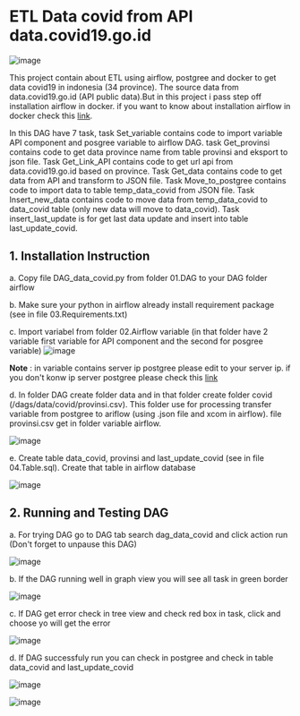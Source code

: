 # **ETL Data covid from API data.covid19.go.id**

![image](https://user-images.githubusercontent.com/55681442/133692288-3e0001e1-98ff-450c-8148-e90d0cd75cbe.png)

This project contain about ETL using airflow, postgree and docker to get data covid19 in indonesia (34 province). The source data from data.covid19.go.id (API public data).But in this project i pass step off installation airflow in docker. if you want to know about installation airflow in docker check this [link](https://youtu.be/J6azvFhndLg).

In this DAG have 7 task, task Set_variable contains code to import variable API component and posgree variable to airflow DAG. task Get_provinsi contains code to get data province name from table provinsi and eksport to json file. Task Get_Link_API contains code to get url api from data.covid19.go.id based on province. Task Get_data contains code to get data from API and transform to JSON file. Task Move_to_postgree contains code to import data to table temp_data_covid from JSON file. Task Insert_new_data contains code to move data from temp_data_covid to data_covid table (only new data will move to data_covid). Task insert_last_update is for get last data update and insert into table last_update_covid.

## 1. Installation Instruction 

a. Copy file DAG_data_covid.py from folder 01.DAG to your DAG folder airflow

b. Make sure your python in airflow already install requirement package (see in file 03.Requirements.txt)

c. Import variabel from folder 02.Airflow variable (in that folder have 2 variable first variable for API component and the second for posgree variable)
![image](https://user-images.githubusercontent.com/55681442/133917842-8b6d1783-bcbb-483e-95bc-f0e80e985132.png)

**Note** : in variable contains server ip postgree please edit to your server ip. if you don't konw ip server postgree please check this [link](https://stackoverflow.com/questions/53610385/docker-postgres-and-pgadmin-4-connection-refused)

d. In folder DAG create folder data and in that folder create folder covid (/dags/data/covid/provinsi.csv). This folder use for processing transfer variable from postgree to ariflow (using .json file and xcom in airflow). file provinsi.csv get in folder variable airflow.

![image](https://user-images.githubusercontent.com/55681442/133918119-2a41b3b6-ecae-4fe4-843a-a1d79c5aa9b2.png)

e. Create table data_covid, provinsi and last_update_covid (see in file 04.Table.sql). Create that table in airflow database

![image](https://user-images.githubusercontent.com/55681442/133918911-a1197cd8-0d64-41e2-8597-2d67c1252b28.png)

## 2. Running and Testing DAG

a. For trying DAG go to DAG tab search dag_data_covid and click action run (Don't forget to unpause this DAG)

![image](https://user-images.githubusercontent.com/55681442/133918327-97c65aff-e75f-41aa-853b-d28ea15fbc98.png)

b. If the DAG running well in graph view you will see all task in green border 

![image](https://user-images.githubusercontent.com/55681442/133692288-3e0001e1-98ff-450c-8148-e90d0cd75cbe.png)

c. If DAG get error check in tree view and check red box in task, click and choose yo will get the error 

![image](https://user-images.githubusercontent.com/55681442/133918447-b648dc05-adcf-4f57-ae84-64980bb68b47.png)

d. If DAG successfuly run you can check in postgree and check in table data_covid and last_update_covid

![image](https://user-images.githubusercontent.com/55681442/133919382-30f2d26d-0439-4138-a482-1dfd6f7f4042.png)

![image](https://user-images.githubusercontent.com/55681442/133919426-d489c406-d919-4f04-b175-af5eeeb85472.png)

